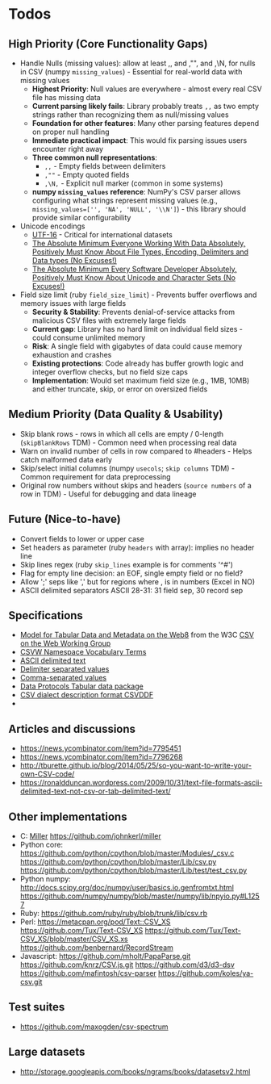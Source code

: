 # Todos #

## High Priority (Core Functionality Gaps) ##

* Handle Nulls (missing values): allow at least ,, and ,"", and ,\N, for nulls in CSV (numpy `missing_values`) - Essential for real-world data with missing values
  * **Highest Priority**: Null values are everywhere - almost every real CSV file has missing data
  * **Current parsing likely fails**: Library probably treats `,,` as two empty strings rather than recognizing them as null/missing values
  * **Foundation for other features**: Many other parsing features depend on proper null handling
  * **Immediate practical impact**: This would fix parsing issues users encounter right away
  * **Three common null representations**:
    * `,,` - Empty fields between delimiters
    * `,""` - Empty quoted fields  
    * `,\N,` - Explicit null marker (common in some systems)
  * **numpy `missing_values` reference**: NumPy's CSV parser allows configuring what strings represent missing values (e.g., `missing_values=['', 'NA', 'NULL', '\\N']`) - this library should provide similar configurability
* Unicode encodings
  * [UTF-16](https://en.wikipedia.org/wiki/UTF-16) - Critical for international datasets
  * [The Absolute Minimum Everyone Working With Data Absolutely, Positively Must Know About File Types, Encoding, Delimiters and Data types (No Excuses!)](https://theonemanitdepartment.wordpress.com/2014/12/15/the-absolute-minimum-everyone-working-with-data-absolutely-positively-must-know-about-file-types-encoding-delimiters-and-data-types-no-excuses/)
  * [The Absolute Minimum Every Software Developer Absolutely, Positively Must Know About Unicode and Character Sets (No Excuses!)](http://www.joelonsoftware.com/articles/Unicode.html)
* Field size limit (ruby `field_size_limit`) - Prevents buffer overflows and memory issues with large fields
  * **Security & Stability**: Prevents denial-of-service attacks from malicious CSV files with extremely large fields
  * **Current gap**: Library has no hard limit on individual field sizes - could consume unlimited memory
  * **Risk**: A single field with gigabytes of data could cause memory exhaustion and crashes
  * **Existing protections**: Code already has buffer growth logic and integer overflow checks, but no field size caps
  * **Implementation**: Would set maximum field size (e.g., 1MB, 10MB) and either truncate, skip, or error on oversized fields

## Medium Priority (Data Quality & Usability) ##

* Skip blank rows - rows in which all cells are empty / 0-length (`skipBlankRows` TDM) - Common need when processing real data
* Warn on invalid number of cells in row compared to #headers - Helps catch malformed data early
* Skip/select initial columns (numpy `usecols`; `skip columns` TDM) - Common requirement for data preprocessing
* Original row numbers without skips and headers (`source numbers` of a row in TDM) - Useful for debugging and data lineage

## Future (Nice-to-have) ##

* Convert fields to lower or upper case
* Set headers as parameter (ruby `headers` with array): implies no header line
* Skip lines regex (ruby `skip_lines` example is for comments '^#')
* Flag for empty line decision: an EOF, single empty field or no field?
* Allow ';' seps like ',' but for regions where , is in numbers (Excel in NO)
* ASCII delimited separators ASCII 28-31: 31 field sep, 30 record sep

## Specifications ##

* [Model for Tabular Data and Metadata on the Web][1][8]
from the W3C [CSV on the Web Working Group][2]
* [CSVW Namespace Vocabulary Terms][9]
* [ASCII delimited text][3]
* [Delimiter separated values][4]
* [Comma-separated values][5]
* [Data Protocols Tabular data package][6]
* [CSV dialect description format CSVDDF][7]
*

## Articles and discussions ##

* <https://news.ycombinator.com/item?id=7795451>
* <https://news.ycombinator.com/item?id=7796268>
* <http://tburette.github.io/blog/2014/05/25/so-you-want-to-write-your-own-CSV-code/>
* <https://ronaldduncan.wordpress.com/2009/10/31/text-file-formats-ascii-delimited-text-not-csv-or-tab-delimited-text/>

## Other implementations ##

* C:
  [Miller](http://johnkerl.org/miller/doc/index.html)
  <https://github.com/johnkerl/miller>
* Python core:
  <https://github.com/python/cpython/blob/master/Modules/_csv.c>
  <https://github.com/python/cpython/blob/master/Lib/csv.py>
  <https://github.com/python/cpython/blob/master/Lib/test/test_csv.py>
* Python numpy: <http://docs.scipy.org/doc/numpy/user/basics.io.genfromtxt.html>
  <https://github.com/numpy/numpy/blob/master/numpy/lib/npyio.py#L1257>
* Ruby: <https://github.com/ruby/ruby/blob/trunk/lib/csv.rb>
* Perl: <https://metacpan.org/pod/Text::CSV_XS>
  <https://github.com/Tux/Text-CSV_XS>
  <https://github.com/Tux/Text-CSV_XS/blob/master/CSV_XS.xs>
  <https://github.com/benbernard/RecordStream>
* Javascript: <https://github.com/mholt/PapaParse.git>
  <https://github.com/knrz/CSV.js.git>
  <https://github.com/d3/d3-dsv>
  <https://github.com/mafintosh/csv-parser>
  <https://github.com/koles/ya-csv.git>

## Test suites ##

* <https://github.com/maxogden/csv-spectrum>

## Large datasets ##

* <http://storage.googleapis.com/books/ngrams/books/datasetsv2.html>

[1]: http://www.w3.org/TR/tabular-data-model/
[2]: http://www.w3.org/2013/csvw/wiki/Main_Page
[3]: https://en.wikipedia.org/wiki/Delimiter#ASCII_delimited_text
[4]: https://en.wikipedia.org/wiki/Delimiter-separated_values
[5]: https://en.wikipedia.org/wiki/Comma-separated_values
[6]: http://dataprotocols.org/tabular-data-package/#csv-files
[7]: http://dataprotocols.org/csv-dialect/
[8]: http://www.w3.org/TR/tabular-metadata/
[9]: http://www.w3.org/ns/csvw
